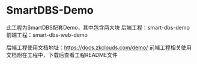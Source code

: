 # SmartDBS-Demo

此工程为SmartDBS配套Demo，其中包含两大块
  后端工程：smart-dbs-demo
  前端工程：smart-dbs-web-demo

后端工程使用文档地址：https://docs.zkclouds.com/demo/
前端工程相关使用文档附在工程中，下载后查看工程README文件
 
